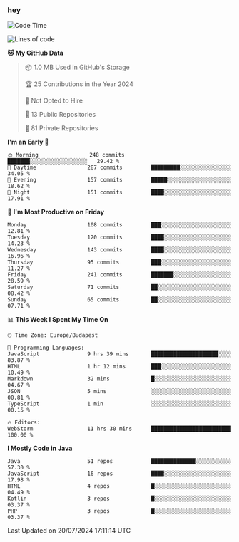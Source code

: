 ### hey

<!--START_SECTION:waka-->
![Code Time](http://img.shields.io/badge/Code%20Time-1%2C034%20hrs%201%20min-blue)

![Lines of code](https://img.shields.io/badge/From%20Hello%20World%20I%27ve%20Written-1.1%20million%20lines%20of%20code-blue)

**🐱 My GitHub Data** 

> 📦 1.0 MB Used in GitHub's Storage 
 > 
> 🏆 25 Contributions in the Year 2024
 > 
> 🚫 Not Opted to Hire
 > 
> 📜 13 Public Repositories 
 > 
> 🔑 81 Private Repositories 
 > 
**I'm an Early 🐤** 

```text
🌞 Morning                248 commits         ███████░░░░░░░░░░░░░░░░░░   29.42 % 
🌆 Daytime                287 commits         █████████░░░░░░░░░░░░░░░░   34.05 % 
🌃 Evening                157 commits         █████░░░░░░░░░░░░░░░░░░░░   18.62 % 
🌙 Night                  151 commits         ████░░░░░░░░░░░░░░░░░░░░░   17.91 % 
```
📅 **I'm Most Productive on Friday** 

```text
Monday                   108 commits         ███░░░░░░░░░░░░░░░░░░░░░░   12.81 % 
Tuesday                  120 commits         ████░░░░░░░░░░░░░░░░░░░░░   14.23 % 
Wednesday                143 commits         ████░░░░░░░░░░░░░░░░░░░░░   16.96 % 
Thursday                 95 commits          ███░░░░░░░░░░░░░░░░░░░░░░   11.27 % 
Friday                   241 commits         ███████░░░░░░░░░░░░░░░░░░   28.59 % 
Saturday                 71 commits          ██░░░░░░░░░░░░░░░░░░░░░░░   08.42 % 
Sunday                   65 commits          ██░░░░░░░░░░░░░░░░░░░░░░░   07.71 % 
```


📊 **This Week I Spent My Time On** 

```text
🕑︎ Time Zone: Europe/Budapest

💬 Programming Languages: 
JavaScript               9 hrs 39 mins       █████████████████████░░░░   83.87 % 
HTML                     1 hr 12 mins        ███░░░░░░░░░░░░░░░░░░░░░░   10.49 % 
Markdown                 32 mins             █░░░░░░░░░░░░░░░░░░░░░░░░   04.67 % 
JSON                     5 mins              ░░░░░░░░░░░░░░░░░░░░░░░░░   00.81 % 
TypeScript               1 min               ░░░░░░░░░░░░░░░░░░░░░░░░░   00.15 % 

🔥 Editors: 
WebStorm                 11 hrs 30 mins      █████████████████████████   100.00 % 
```

**I Mostly Code in Java** 

```text
Java                     51 repos            ██████████████░░░░░░░░░░░   57.30 % 
JavaScript               16 repos            ████░░░░░░░░░░░░░░░░░░░░░   17.98 % 
HTML                     4 repos             █░░░░░░░░░░░░░░░░░░░░░░░░   04.49 % 
Kotlin                   3 repos             █░░░░░░░░░░░░░░░░░░░░░░░░   03.37 % 
PHP                      3 repos             █░░░░░░░░░░░░░░░░░░░░░░░░   03.37 % 
```




 Last Updated on 20/07/2024 17:11:14 UTC
<!--END_SECTION:waka-->
